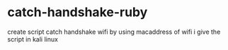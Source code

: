 # catch-handshake-ruby
create script catch handshake wifi by using macaddress of wifi i give the script in kali linux
